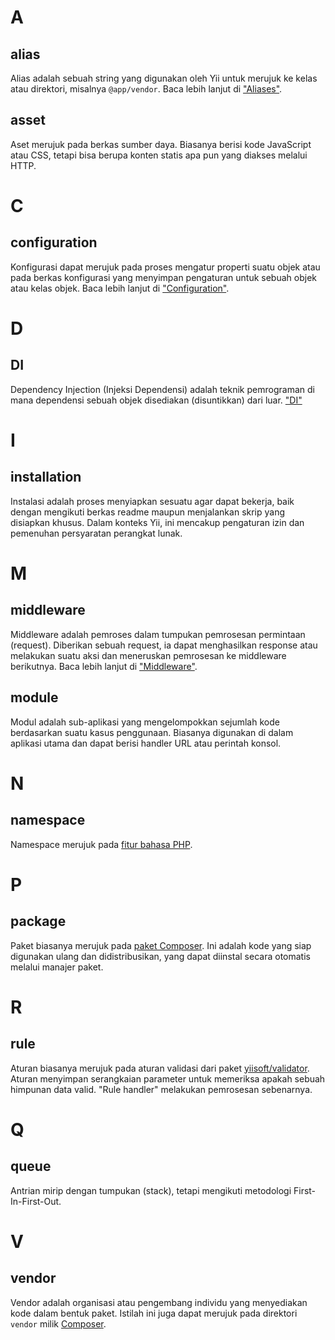 # A

## alias

Alias adalah sebuah string yang digunakan oleh Yii untuk merujuk ke kelas atau direktori, misalnya `@app/vendor`.
Baca lebih lanjut di ["Aliases"](concept/aliases.md).

## asset

Aset merujuk pada berkas sumber daya. Biasanya berisi kode JavaScript atau CSS, tetapi bisa berupa konten statis apa pun yang diakses melalui HTTP.

# C

## configuration

Konfigurasi dapat merujuk pada proses mengatur properti suatu objek atau pada berkas konfigurasi yang menyimpan
pengaturan untuk sebuah objek atau kelas objek. Baca lebih lanjut di ["Configuration"](concept/configuration.md).

# D

## DI

Dependency Injection (Injeksi Dependensi) adalah teknik pemrograman di mana dependensi sebuah objek disediakan (disuntikkan) dari luar. ["DI"](concept/di-container.md)

# I

## installation

Instalasi adalah proses menyiapkan sesuatu agar dapat bekerja, baik dengan mengikuti berkas readme maupun menjalankan skrip
yang disiapkan khusus. Dalam konteks Yii, ini mencakup pengaturan izin dan pemenuhan persyaratan perangkat lunak.

# M

## middleware

Middleware adalah pemroses dalam tumpukan pemrosesan permintaan (request). Diberikan sebuah request, ia dapat menghasilkan response
atau melakukan suatu aksi dan meneruskan pemrosesan ke middleware berikutnya. Baca lebih lanjut di ["Middleware"](structure/middleware.md).

## module

Modul adalah sub-aplikasi yang mengelompokkan sejumlah kode berdasarkan suatu kasus penggunaan. Biasanya digunakan di dalam aplikasi utama
dan dapat berisi handler URL atau perintah konsol.

# N

## namespace

Namespace merujuk pada [fitur bahasa PHP](https://www.php.net/manual/en/language.namespaces.php).

# P

## package

Paket biasanya merujuk pada [paket Composer](https://getcomposer.org/doc/). Ini adalah kode yang siap digunakan ulang dan
didistribusikan, yang dapat diinstal secara otomatis melalui manajer paket.

# R

## rule

Aturan biasanya merujuk pada aturan validasi dari paket [yiisoft/validator](https://github.com/yiisoft/validator).
Aturan menyimpan serangkaian parameter untuk memeriksa apakah sebuah himpunan data valid.
"Rule handler" melakukan pemrosesan sebenarnya.

# Q

## queue

Antrian mirip dengan tumpukan (stack), tetapi mengikuti metodologi First-In-First-Out.

# V

## vendor

Vendor adalah organisasi atau pengembang individu yang menyediakan kode dalam bentuk paket. Istilah ini juga dapat merujuk pada
direktori `vendor` milik [Composer](https://getcomposer.org/doc/).
